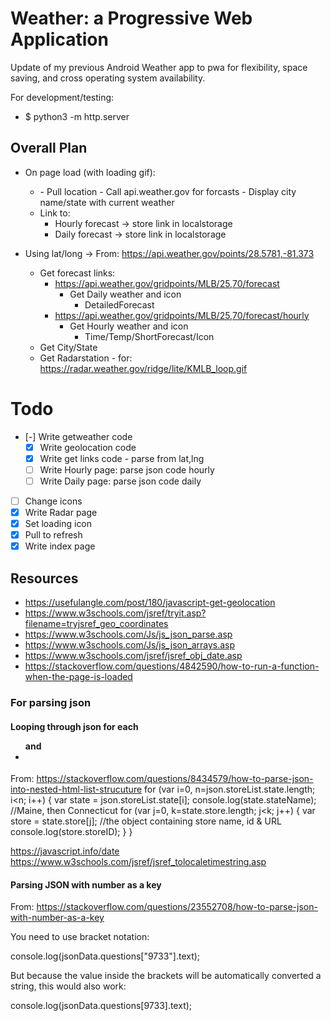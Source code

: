 # Weather: a Progressive Web Application

Update of my previous Android Weather app to pwa for flexibility, space saving, and cross operating system availability.


For development/testing: 
- $ python3 -m http.server

## Overall Plan

- On page load (with loading gif):
  - <body onload="getWeather()">  
    - Pull location
    - Call api.weather.gov for forcasts
    - Display city name/state with current weather
  - Link to:
    - Hourly forecast -> store link in localstorage
    - Daily forecast -> store link in localstorage

- Using lat/long -> From: https://api.weather.gov/points/28.5781,-81.373
	- Get forecast links:
	  - https://api.weather.gov/gridpoints/MLB/25,70/forecast
		- Get Daily weather and icon
			- DetailedForecast
	  - https://api.weather.gov/gridpoints/MLB/25,70/forecast/hourly
		- Get Hourly weather and icon
			- Time/Temp/ShortForecast/Icon
	- Get City/State
	- Get Radarstation - for: https://radar.weather.gov/ridge/lite/KMLB_loop.gif

# Todo

- [-] Write getweather code
  - [X] Write geolocation code
  - [X] Write get links code - parse from lat,lng
  - [ ] Write Hourly page: parse json code hourly
  - [ ] Write Daily page: parse json code daily
- [ ] Change icons
- [X] Write Radar page
- [X] Set loading icon
- [X] Pull to refresh
- [X] Write index page

## Resources

- https://usefulangle.com/post/180/javascript-get-geolocation
- https://www.w3schools.com/jsref/tryit.asp?filename=tryjsref_geo_coordinates
- https://www.w3schools.com/Js/js_json_parse.asp
- https://www.w3schools.com/Js/js_json_arrays.asp
- https://www.w3schools.com/jsref/jsref_obj_date.asp
- https://stackoverflow.com/questions/4842590/how-to-run-a-function-when-the-page-is-loaded

### For parsing json

#### Looping through json for each <ul> and <li>
From: https://stackoverflow.com/questions/8434579/how-to-parse-json-into-nested-html-list-strucuture
for (var i=0, n=json.storeList.state.length; i<n; i++) {
    var state = json.storeList.state[i];
    console.log(state.stateName); //Maine, then Connecticut
    for (var j=0, k=state.store.length; j<k; j++) {
        var store = state.store[j]; //the object containing store name, id & URL
        console.log(store.storeID);
    }
}

https://javascript.info/date
https://www.w3schools.com/jsref/jsref_tolocaletimestring.asp

#### Parsing JSON with number as a key
From: https://stackoverflow.com/questions/23552708/how-to-parse-json-with-number-as-a-key

You need to use bracket notation:

console.log(jsonData.questions["9733"].text);

But because the value inside the brackets will be automatically converted a string, this would also work:

console.log(jsonData.questions[9733].text);
